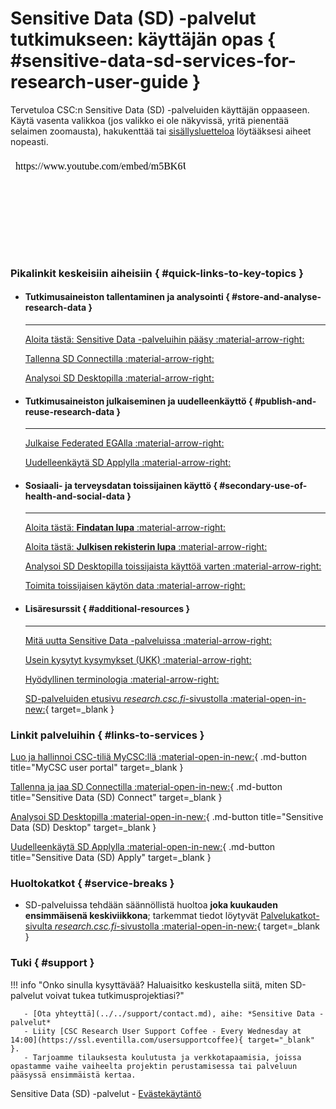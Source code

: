 # Sensitive Data (SD) -palvelut tutkimukseen: käyttäjän opas { #sensitive-data-sd-services-for-research-user-guide }

Tervetuloa CSC:n Sensitive Data (SD) -palveluiden käyttäjän oppaaseen. Käytä vasenta valikkoa (jos valikko ei ole näkyvissä, yritä pienentää selaimen zoomausta), hakukenttää tai [sisällysluetteloa](sd-services-toc.md) löytääksesi aiheet nopeasti. 

<iframe width="280" height="155" srcdoc="https://www.youtube.com/embed/m5BK6UdWbNg" title="YouTube video player" frameborder="0" allow="accelerometer; autoplay; clipboard-write; encrypted-media; gyroscope; picture-in-picture" allowfullscreen></iframe>



### Pikalinkit keskeisiin aiheisiin { #quick-links-to-key-topics }

<div class="grid cards csc-quick-links" markdown>

- #### Tutkimusaineiston tallentaminen ja analysointi { #store-and-analyse-research-data }

    ---

    [Aloita tästä: Sensitive Data -palveluihin pääsy :material-arrow-right:](sd-access.md)

    [Tallenna SD Connectilla :material-arrow-right:](sd_connect.md)

    [Analysoi SD Desktopilla :material-arrow-right:](sd_desktop.md)


- #### Tutkimusaineiston julkaiseminen ja uudelleenkäyttö { #publish-and-reuse-research-data }

    ---

    [Julkaise Federated EGAlla :material-arrow-right:](federatedega.md)

    [Uudelleenkäytä SD Applylla :material-arrow-right:](sd-apply.md)


- #### Sosiaali- ja terveysdatan toissijainen käyttö { #secondary-use-of-health-and-social-data }

    ---

    [Aloita tästä: **Findatan lupa** :material-arrow-right:](findata-permit.md)

    [Aloita tästä: **Julkisen rekisterin lupa** :material-arrow-right:](single-register-permit.md)

    [Analysoi SD Desktopilla toissijaista käyttöä varten :material-arrow-right:](sd-desktop-audited.md)

    [Toimita toissijaisen käytön data :material-arrow-right:](single-register-submission.md)


- #### Lisäresurssit { #additional-resources }

    ---

    [Mitä uutta Sensitive Data -palveluissa :material-arrow-right:](../../support/wn/data-new.md)

    [Usein kysytyt kysymykset (UKK) :material-arrow-right:](../../support/faq/index.md)

    [Hyödyllinen terminologia :material-arrow-right:](sd-terminology.md)

    [SD-palveluiden etusivu _research.csc.fi_-sivustolla :material-open-in-new:](https://research.csc.fi/sensitive-data-services-for-research/){ target=_blank }

</div>


### Linkit palveluihin { #links-to-services }

<div class="grid csc-quick-links csc-quick-links--portals" markdown>

[Luo ja hallinnoi CSC-tiliä MyCSC:llä :material-open-in-new:](https://my.csc.fi/){ .md-button title="MyCSC user portal" target=_blank }

[Tallenna ja jaa SD Connectilla :material-open-in-new:](https://sd-connect.csc.fi/){ .md-button title="Sensitive Data (SD) Connect" target=_blank }

[Analysoi SD Desktopilla :material-open-in-new:](https://sd-desktop.csc.fi){ .md-button title="Sensitive Data (SD) Desktop" target=_blank }

[Uudelleenkäytä SD Applylla :material-open-in-new:](https://sd-apply.csc.fi/){ .md-button title="Sensitive Data (SD) Apply" target=_blank }

</div>


### Huoltokatkot { #service-breaks }

* SD-palveluissa tehdään säännöllistä huoltoa **joka kuukauden ensimmäisenä keskiviikkona**; tarkemmat tiedot löytyvät [Palvelukatkot-sivulta _research.csc.fi_-sivustolla :material-open-in-new:](https://research.csc.fi/service-breaks){ target=_blank }


### Tuki { #support }

!!! info "Onko sinulla kysyttävää? Haluaisitko keskustella siitä, miten SD-palvelut voivat tukea tutkimusprojektiasi?"

       - [Ota yhteyttä](../../support/contact.md), aihe: *Sensitive Data -palvelut*
       - Liity [CSC Research User Support Coffee - Every Wednesday at 14:00](https://ssl.eventilla.com/usersupportcoffee){ target="_blank" }.
       - Tarjoamme tilauksesta koulutusta ja verkkotapaamisia, joissa opastamme vaihe vaiheelta projektin perustamisessa tai palveluun pääsyssä ensimmäistä kertaa.


Sensitive Data (SD) -palvelut - [Evästekäytäntö](sd-cookie-policy.md)
